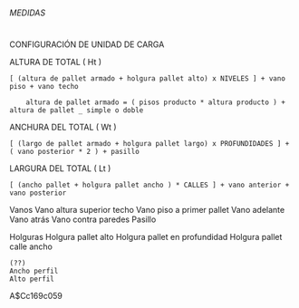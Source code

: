 #

##

###

####

#####

###### MEDIDAS

####

###

##

#

CONFIGURACIÓN DE UNIDAD DE CARGA


ALTURA DE TOTAL ( Ht )

    [ (altura de pallet armado + holgura pallet alto) x NIVELES ] + vano piso + vano techo

        altura de pallet armado = ( pisos producto * altura producto ) + altura de pallet _ simple o doble


ANCHURA DEL TOTAL ( Wt )

    [ (largo de pallet armado + holgura pallet largo) x PROFUNDIDADES ] + ( vano posterior * 2 ) + pasillo


LARGURA DEL TOTAL ( Lt )

    [ (ancho pallet + holgura pallet ancho ) * CALLES ] + vano anterior + vano posterior

    

Vanos 
    Vano altura superior techo
    Vano piso a primer pallet
    Vano adelante
    Vano atrás
    Vano contra paredes
    Pasillo

Holguras
    Holgura pallet alto
    Holgura pallet en profundidad
    Holgura pallet calle ancho




    (??)
    Ancho perfil
    Alto perfil 



A$Cc169c059

